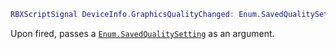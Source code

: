 ```lua
RBXScriptSignal DeviceInfo.GraphicsQualityChanged: Enum.SavedQualitySetting
```

Upon fired, passes a [``Enum.SavedQualitySetting``](https://developer.roblox.com/en-us/api-reference/enum/SavedQualitySetting) as an argument.